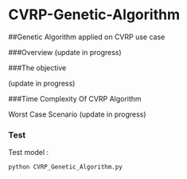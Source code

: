 # CVRP-Genetic-Algorithm
##Genetic Algorithm applied on CVRP use case 



###Overview
(update in progress)

###The objective

(update in progress)

###Time Complexity Of CVRP Algorithm

Worst Case Scenario (update in progress)

### Test

Test model :

```bash
python CVRP_Genetic_Algorithm.py 
```

